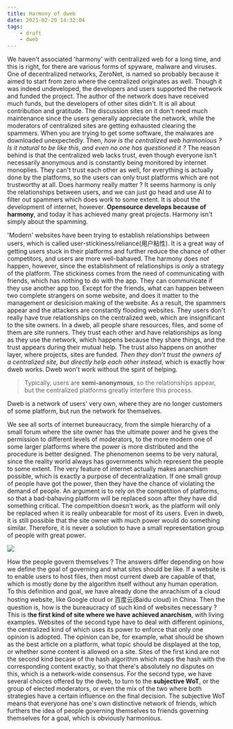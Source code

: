 ```yaml
---
title: Harmony of dweb
date: 2021-02-20 14:32:04
tags:
    - draft
    - dweb
---
```


We haven't associated 'harmony' with centralized web for a long time, and this is right, for there are various forms of spyware, malware and viruses. One of decentralized networks, ZeroNet, is named so probably because it aimed to start from zero where the centralized originates as well. Though it was indeed undeveloped, the developers and users supported the network and funded the project. The author of the network does have received much funds, but the developers of other sites didn't. It is all about contribution and gratitude. The discussion sites on it don't need much maintenance since the users generally appreciate the network, while the moderators of centralized sites are getting exhausted clearing the spammers. When you are trying to get some software, the malwares are downloaded unexpectedly. Then, *how is the centralized web harmonious ? Is it natural to be like this, and even no one has questioned it ?* The reason behind is that the centralized web lacks trust, even though everyone isn't necessarily anonymous and is constantly being monitored by internet monoplies. They can't trust each other as well, for everything is actually done by the platforms, so the users can only trust platforms which are not trustworthy at all. Does harmony really matter ? It seems harmony is only the relationships between users, and we can just go head and use AI to filter out spammers which does work to some extent. It is about the development of internet, however. **Opensource develops because of harmony**, and today it has achieved many great projects. Harmony isn't simply about the spamming. 

'Modern' websites have been trying to establish relationships between users, which is called user-stickiness/reliance(用户粘性). It is a great way of getting users stuck in their platforms and further reduce the chance of other competitors, and users are more well-bahaved. The harmony does *not* happen, however, since the establishment of relationships is *only* a strategy of the platform. The stickiness comes from the need of communicating with friends, which has nothing to do with the app. They can communicate if they use another app too. Except for the friends, what can happen between two complete strangers on some website, and does it matter to the management or desicision making of the website. As a result, the spammers appear and the attackers are constantly flooding websites. They users don't really have true relationships on the centralized web, which are insignificant to the site owners. In a dweb, all people share resources, files, and some of them are site runners. They trust each other and have relationships as long as they use the network, which happens because they share things, and the trust appears during their mutual help. The trust also happens on another layer, where projects, sites are funded. *Then they don't trust the owners of a centralized site, but directly help each other instead*, which is exactly how dweb works. Dweb won't work without the spirit of helping.

> Typically, users are **semi-anonymous**, so the relationships appear, but the centralized platforms greatly interfere this process.

Dweb is a network of users' very own, where they are no longer customers of some platform, but run the network for themselves.

We see all sorts of internet bureaucracy, from the simple hierarchy of a small forum where the site owner has the ultimate power and he gives the permission to different levels of moderators, to the more modern one of some larger platforms where the power is more distributed and the procedure is better designed. The phenomenon seems to be very natural, since the reality world always has governments which represent the people to some extent. The very feature of internet actually makes anarchism possible, which is exactly a purpose of decentralization. If one small group of people have got the power, then they have the chance of violating the demand of people. An argument is to rely on the competition of platforms, so that a bad-bahaving platform will be replaced soon after they have did something critical. The compeitition doesn't work, as the platform will only be replaced when it is really unbearable for most of its users. Even in dweb, it is still possible that the site owner with much power would do something similar. Therefore, it is never a solution to have a small representation group of people with great power. 

![](/images/har.drawio.svg)

How the people govern themselves ? The answers differ depending on how we define the goal of governing and what sites should be like. If a website is to enable users to host files, then most current dweb are capable of that, which is mostly done by the algorithm itself without any human operation. To this definition and goal, we have already done the anrachism of a cloud hosting website, like Google cloud or 百度云(Baidu cloud) in China. Then the question is, how is the bureaucracy of such kind of websites necessary ? This is t**he first kind of site where we have achieved anarchism**, with living examples. Websites of the second type have to deal with different opinions, the centralized kind of which uses its power to enforce that only one opinion is adopted. The opinion can be, for example, what should be shown as the best article on a platform, what topic should be displayed at the top, or whether some content is allowed on a site. Sites of the first kind are not the second kind becase of the hash algorithm which maps the hash with the corresponding content exactly, so that there's absolutely no disputes on this, which is a network-wide consensus. For the second type, we have several choices offered by the dweb, to turn to the **subjective WoT**, or the group of elected moderators, or even the mix of the two where both strategies have a certain influence on the final decision. The subjective WoT means that everyone has one's own distinctive network of friends, which furthers the idea of people governing themselves to friends governing themselves for a goal, which is obviously harmonious.